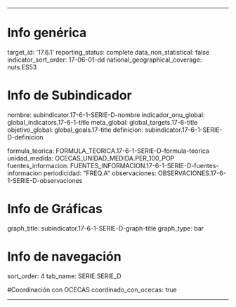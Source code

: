 ---

# Info genérica
target_id: '17.6.1'
reporting_status: complete
data_non_statistical: false
indicator_sort_order: 17-06-01-dd
national_geographical_coverage: nuts.ES53

# Info de Subindicador
nombre: subindicator.17-6-1-SERIE-D-nombre
indicador_onu_global: global_indicators.17-6-1-title
meta_global: global_targets.17-6-title
objetivo_global: global_goals.17-title
definicion: subindicator.17-6-1-SERIE-D-definicion

formula_teorica: FORMULA_TEORICA.17-6-1-SERIE-D-formula-teorica
unidad_medida: OCECAS_UNIDAD_MEDIDA.PER_100_POP
fuentes_informacion: FUENTES_INFORMACION.17-6-1-SERIE-D-fuentes-informacion
periodicidad: "FREQ.A"
observaciones: OBSERVACIONES.17-6-1-SERIE-D-observaciones


# Info de Gráficas
graph_title: subindicator.17-6-1-SERIE-D-graph-title
graph_type: bar

# Info de navegación
sort_order: 4
tab_name: SERIE.SERIE_D

#Coordinación con OCECAS
coordinado_con_ocecas: true

---